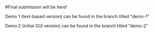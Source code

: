 #Final submission will be here!

Demo 1 (text-based version) can be found in the branch titled "demo-1"

Demo 2 (initial GUI version) can be found in the branch titled "demo-2"
